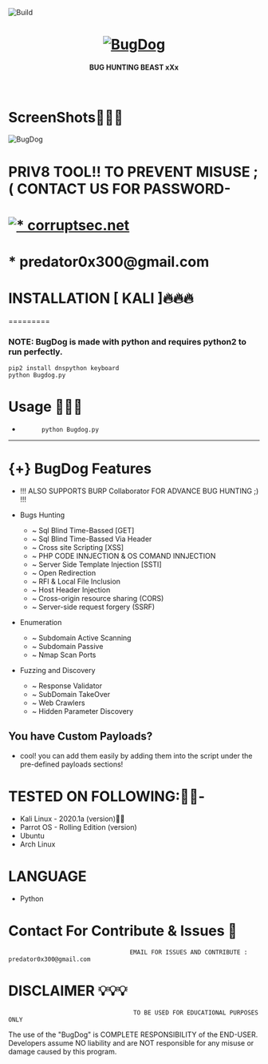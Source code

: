 ![Build](https://img.shields.io/badge/Built%20with-Python-Blue)
<h1 align="center">
  <a href="https://github.com/M4xSec"><img src="https://user-images.githubusercontent.com/57313495/121189007-e74fa100-c826-11eb-9806-3490d447cf53.png" alt="BugDog"></a>
  <h4 align="center">BUG HUNTING BEAST xXx</h4>
  <br>
</h1>


# ScreenShots👨🏼‍💻
![BugDog](https://user-images.githubusercontent.com/57313495/121187619-79ef4080-c825-11eb-81d2-a3406cea3cf8.png)

# PRIV8 TOOL!! TO PREVENT MISUSE ;( CONTACT US FOR PASSWORD-
<h1>
<a href="https://corruptsec.net/"><img src="https://user-images.githubusercontent.com/57313495/121188698-98097080-c826-11eb-972c-119c82f8f073.png" alt="* corruptsec.net"></a>
</h1>
<h1>
* predator0x300@gmail.com
</h1>

# INSTALLATION [ KALI ]🔥🔥🔥
=========
### NOTE: BugDog is made with python and requires python2 to run perfectly.

```
pip2 install dnspython keyboard
python Bugdog.py

```
# Usage 🙋🏻‍♀️
*           python Bugdog.py

---------------------------------------
{+} BugDog Features
===================
- !!! ALSO SUPPORTS BURP Collaborator FOR ADVANCE BUG HUNTING ;) !!!

- Bugs Hunting
  - ~ Sql Blind Time-Bassed [GET]
  - ~ Sql Blind Time-Bassed Via Header
  - ~ Cross site Scripting [XSS]
  - ~ PHP CODE INNJECTION & OS COMAND INNJECTION
  - ~ Server Side Template Injection [SSTI]
  - ~ Open Redirection
  - ~ RFI & Local File Inclusion
  - ~ Host Header Injection
  - ~ Cross-origin resource sharing (CORS)
  - ~ Server-side request forgery (SSRF)
- Enumeration
    -  ~ Subdomain Active Scanning
    -  ~ Subdomain Passive
    -  ~ Nmap Scan Ports 

- Fuzzing and Discovery
  -  ~ Response Validator
  -  ~ SubDomain TakeOver
  -  ~ Web Crawlers
  -  ~ Hidden Parameter Discovery

You have Custom Payloads?
------------------
- cool! you can add them easily by adding them into the script under the pre-defined payloads sections!

# TESTED ON FOLLOWING:👌🏻-
* Kali Linux - 2020.1a (version)👍🏻
* Parrot OS - Rolling Edition (version)
* Ubuntu 
* Arch Linux
# LANGUAGE 
* Python
# Contact For Contribute & Issues 📲

                                      EMAIL FOR ISSUES AND CONTRIBUTE : predator0x300@gmail.com

# DISCLAIMER 💡💡💡
                                       TO BE USED FOR EDUCATIONAL PURPOSES ONLY

The use of the "BugDog" is COMPLETE RESPONSIBILITY of the END-USER. Developers assume NO liability and are NOT responsible for any misuse or damage caused by this program. 
